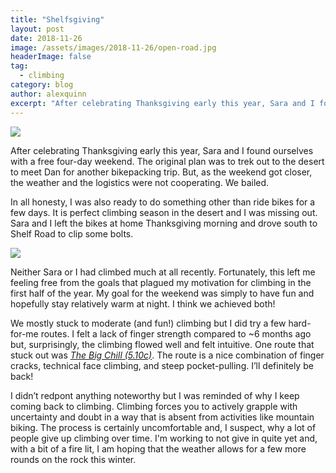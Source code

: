 ```yaml
---
title: "Shelfsgiving"
layout: post
date: 2018-11-26
image: /assets/images/2018-11-26/open-road.jpg
headerImage: false
tag:
  - climbing
category: blog
author: alexquinn
excerpt: "After celebrating Thanksgiving early this year, Sara and I found ourselves with a free four-day weekend. The original plan was to trek out to the desert to meet Dan for another bikepacking trip. But, as the weekend got closer, the weather and the logistics were not cooperating. We bailed."
---
```


<img class="image" src="{{ site.url }}/assets/images/2018-11-26/landscape.jpg">

After celebrating Thanksgiving early this year, Sara and I found ourselves with a free four-day weekend. The original plan was to trek out to the desert to meet Dan for another bikepacking trip. But, as the weekend got closer, the weather and the logistics were not cooperating. We bailed.

In all honesty, I was also ready to do something other than ride bikes for a few days. It is perfect climbing season in the desert and I was missing out. Sara and I left the bikes at home Thanksgiving morning and drove south to Shelf Road to clip some bolts.

<img class="image" src="{{ site.url }}/assets/images/2018-11-26/approach.jpg">

Neither Sara or I had climbed much at all recently. Fortunately, this left me feeling free from the goals that plagued my motivation for climbing in the first half of the year. My goal for the weekend was simply to have fun and hopefully stay relatively warm at night. I think we achieved both!

We mostly stuck to moderate (and fun!) climbing but I did try a few hard-for-me routes. I felt a lack of finger strength compared to ~6 months ago but, surprisingly, the climbing flowed well and felt intuitive. One route that stuck out was [_The Big Chill (5.10c)_](https://www.mountainproject.com/route/105748978/the-big-chill). The route is a nice combination of  finger cracks, technical face climbing, and steep pocket-pulling. I’ll definitely be back!

I didn’t redpont anything noteworthy but I was reminded of why I keep coming back to climbing. Climbing forces you to actively grapple with uncertainty and doubt in a way that is absent from activities like mountain biking. The process is certainly uncomfortable and, I suspect, why a lot of people give up climbing over time. I'm working to not give in quite yet and, with a bit of a fire lit, I am hoping that the weather allows for a few more rounds on the rock this winter.
